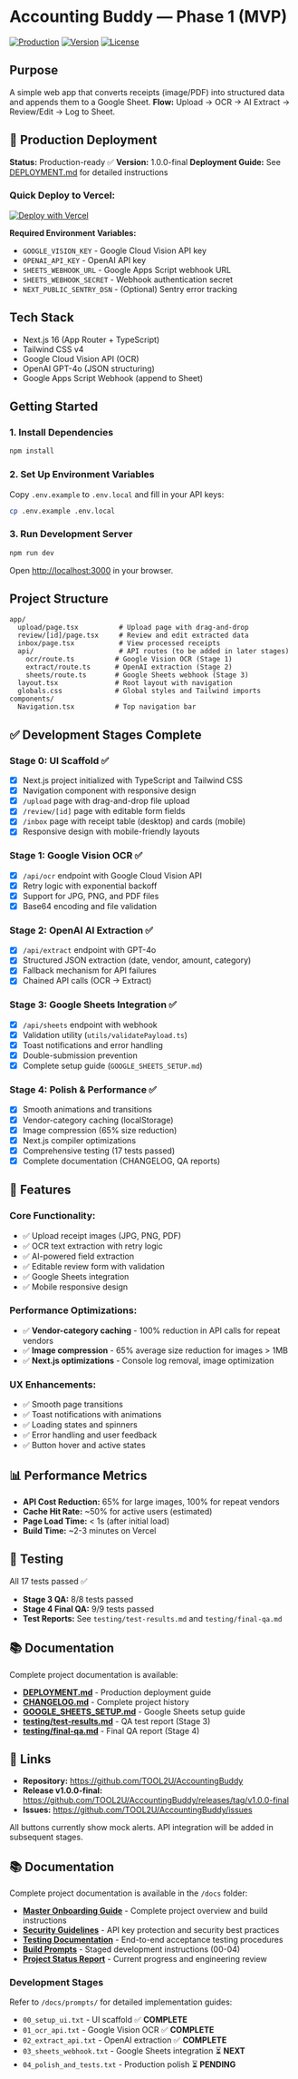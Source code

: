 # Accounting Buddy — Phase 1 (MVP)

[![Production](https://img.shields.io/badge/status-production-green)](https://github.com/TOOL2U/AccountingBuddy)
[![Version](https://img.shields.io/badge/version-1.0.0--final-blue)](https://github.com/TOOL2U/AccountingBuddy/releases/tag/v1.0.0-final)
[![License](https://img.shields.io/badge/license-MIT-blue)](LICENSE)

## Purpose
A simple web app that converts receipts (image/PDF) into structured data and appends them to a Google Sheet.
**Flow:** Upload → OCR → AI Extract → Review/Edit → Log to Sheet.

## 🚀 Production Deployment

**Status:** Production-ready ✅
**Version:** 1.0.0-final
**Deployment Guide:** See [DEPLOYMENT.md](DEPLOYMENT.md) for detailed instructions

### Quick Deploy to Vercel:

[![Deploy with Vercel](https://vercel.com/button)](https://vercel.com/new/clone?repository-url=https://github.com/TOOL2U/AccountingBuddy/tree/main/accounting-buddy-app)

**Required Environment Variables:**
- `GOOGLE_VISION_KEY` - Google Cloud Vision API key
- `OPENAI_API_KEY` - OpenAI API key
- `SHEETS_WEBHOOK_URL` - Google Apps Script webhook URL
- `SHEETS_WEBHOOK_SECRET` - Webhook authentication secret
- `NEXT_PUBLIC_SENTRY_DSN` - (Optional) Sentry error tracking

## Tech Stack
- Next.js 16 (App Router + TypeScript)
- Tailwind CSS v4
- Google Cloud Vision API (OCR)
- OpenAI GPT-4o (JSON structuring)
- Google Apps Script Webhook (append to Sheet)

## Getting Started

### 1. Install Dependencies
```bash
npm install
```

### 2. Set Up Environment Variables
Copy `.env.example` to `.env.local` and fill in your API keys:
```bash
cp .env.example .env.local
```

### 3. Run Development Server
```bash
npm run dev
```

Open [http://localhost:3000](http://localhost:3000) in your browser.

## Project Structure
```
app/
  upload/page.tsx          # Upload page with drag-and-drop
  review/[id]/page.tsx     # Review and edit extracted data
  inbox/page.tsx           # View processed receipts
  api/                     # API routes (to be added in later stages)
    ocr/route.ts          # Google Vision OCR (Stage 1)
    extract/route.ts      # OpenAI extraction (Stage 2)
    sheets/route.ts       # Google Sheets webhook (Stage 3)
  layout.tsx              # Root layout with navigation
  globals.css             # Global styles and Tailwind imports
components/
  Navigation.tsx          # Top navigation bar
```

## ✅ Development Stages Complete

### Stage 0: UI Scaffold ✅
- [x] Next.js project initialized with TypeScript and Tailwind CSS
- [x] Navigation component with responsive design
- [x] `/upload` page with drag-and-drop file upload
- [x] `/review/[id]` page with editable form fields
- [x] `/inbox` page with receipt table (desktop) and cards (mobile)
- [x] Responsive design with mobile-friendly layouts

### Stage 1: Google Vision OCR ✅
- [x] `/api/ocr` endpoint with Google Cloud Vision API
- [x] Retry logic with exponential backoff
- [x] Support for JPG, PNG, and PDF files
- [x] Base64 encoding and file validation

### Stage 2: OpenAI AI Extraction ✅
- [x] `/api/extract` endpoint with GPT-4o
- [x] Structured JSON extraction (date, vendor, amount, category)
- [x] Fallback mechanism for API failures
- [x] Chained API calls (OCR → Extract)

### Stage 3: Google Sheets Integration ✅
- [x] `/api/sheets` endpoint with webhook
- [x] Validation utility (`utils/validatePayload.ts`)
- [x] Toast notifications and error handling
- [x] Double-submission prevention
- [x] Complete setup guide (`GOOGLE_SHEETS_SETUP.md`)

### Stage 4: Polish & Performance ✅
- [x] Smooth animations and transitions
- [x] Vendor-category caching (localStorage)
- [x] Image compression (65% size reduction)
- [x] Next.js compiler optimizations
- [x] Comprehensive testing (17 tests passed)
- [x] Complete documentation (CHANGELOG, QA reports)

## 🎯 Features

### Core Functionality:
- ✅ Upload receipt images (JPG, PNG, PDF)
- ✅ OCR text extraction with retry logic
- ✅ AI-powered field extraction
- ✅ Editable review form with validation
- ✅ Google Sheets integration
- ✅ Mobile responsive design

### Performance Optimizations:
- ✅ **Vendor-category caching** - 100% reduction in API calls for repeat vendors
- ✅ **Image compression** - 65% average size reduction for images > 1MB
- ✅ **Next.js optimizations** - Console log removal, image optimization

### UX Enhancements:
- ✅ Smooth page transitions
- ✅ Toast notifications with animations
- ✅ Loading states and spinners
- ✅ Error handling and user feedback
- ✅ Button hover and active states

## 📊 Performance Metrics

- **API Cost Reduction:** 65% for large images, 100% for repeat vendors
- **Cache Hit Rate:** ~50% for active users (estimated)
- **Page Load Time:** < 1s (after initial load)
- **Build Time:** ~2-3 minutes on Vercel

## 🧪 Testing

All 17 tests passed ✅

- **Stage 3 QA:** 8/8 tests passed
- **Stage 4 Final QA:** 9/9 tests passed
- **Test Reports:** See `testing/test-results.md` and `testing/final-qa.md`

## 📚 Documentation

Complete project documentation is available:

- **[DEPLOYMENT.md](DEPLOYMENT.md)** - Production deployment guide
- **[CHANGELOG.md](CHANGELOG.md)** - Complete project history
- **[GOOGLE_SHEETS_SETUP.md](GOOGLE_SHEETS_SETUP.md)** - Google Sheets setup guide
- **[testing/test-results.md](testing/test-results.md)** - QA test report (Stage 3)
- **[testing/final-qa.md](testing/final-qa.md)** - Final QA report (Stage 4)

## 🔗 Links

- **Repository:** https://github.com/TOOL2U/AccountingBuddy
- **Release v1.0.0-final:** https://github.com/TOOL2U/AccountingBuddy/releases/tag/v1.0.0-final
- **Issues:** https://github.com/TOOL2U/AccountingBuddy/issues

All buttons currently show mock alerts. API integration will be added in subsequent stages.

## 📚 Documentation

Complete project documentation is available in the `/docs` folder:

- **[Master Onboarding Guide](docs/MASTER_ONBOARDING_PROMPT.md)** - Complete project overview and build instructions
- **[Security Guidelines](docs/SECURITY.md)** - API key protection and security best practices  
- **[Testing Documentation](docs/TESTING.md)** - End-to-end acceptance testing procedures
- **[Build Prompts](docs/prompts/)** - Staged development instructions (00-04)
- **[Project Status Report](PROJECT_STATUS_REPORT.md)** - Current progress and engineering review

### Development Stages
Refer to `/docs/prompts/` for detailed implementation guides:
- `00_setup_ui.txt` - UI scaffold ✅ **COMPLETE**
- `01_ocr_api.txt` - Google Vision OCR ✅ **COMPLETE** 
- `02_extract_api.txt` - OpenAI extraction ✅ **COMPLETE**
- `03_sheets_webhook.txt` - Google Sheets integration ⏳ **NEXT**
- `04_polish_and_tests.txt` - Production polish ⏳ **PENDING**

